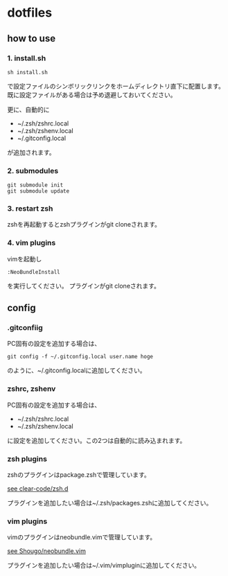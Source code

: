 dotfiles
========

how to use
----------

### 1. install.sh
    sh install.sh
で設定ファイルのシンボリックリンクをホームディレクトリ直下に配置します。
既に設定ファイルがある場合は予め退避しておいてください。

更に、自動的に

* ~/.zsh/zshrc.local
* ~/.zsh/zshenv.local
* ~/.gitconfig.local

が追加されます。

### 2. submodules
    git submodule init
    git submodule update

### 3. restart zsh
zshを再起動するとzshプラグインがgit cloneされます。

### 4. vim plugins
vimを起動し

    :NeoBundleInstall

を実行してください。
プラグインがgit cloneされます。

config
------

### .gitconfiig
PC固有の設定を追加する場合は、

    git config -f ~/.gitconfig.local user.name hoge

のように、~/.gitconfig.localに追加してください。

### zshrc, zshenv
PC固有の設定を追加する場合は、

* ~/.zsh/zshrc.local
* ~/.zsh/zshenv.local

に設定を追加してください。この2つは自動的に読み込まれます。

### zsh plugins
zshのプラグインはpackage.zshで管理しています。

[see clear-code/zsh.d](https://github.com/clear-code/zsh.d)

プラグインを追加したい場合は~/.zsh/packages.zshに追加してください。

### vim plugins
vimのプラグインはneobundle.vimで管理しています。

[see Shougo/neobundle.vim](https://github.com/Shougo/neobundle.vim)

プラグインを追加したい場合は~/.vim/vimpluginに追加してください。
